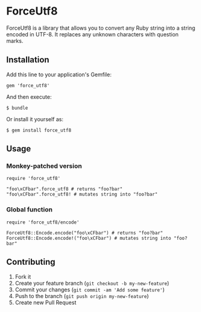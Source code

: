 # ForceUtf8

ForceUtf8 is a library that allows you to convert any Ruby string into a string encoded in UTF-8. It replaces any unknown characters with question marks.

## Installation

Add this line to your application's Gemfile:

    gem 'force_utf8'

And then execute:

    $ bundle

Or install it yourself as:

    $ gem install force_utf8

## Usage

### Monkey-patched version

    require 'force_utf8'

    "foo\xCFbar".force_utf8 # returns "foo?bar"
    "foo\xCFbar".force_utf8! # mutates string into "foo?bar"

### Global function

    require 'force_utf8/encode'

    ForceUtf8::Encode.encode("foo\xCFbar") # returns "foo?bar"
    ForceUtf8::Encode.encode!("foo\xCFbar") # mutates string into "foo?bar"

## Contributing

1. Fork it
2. Create your feature branch (`git checkout -b my-new-feature`)
3. Commit your changes (`git commit -am 'Add some feature'`)
4. Push to the branch (`git push origin my-new-feature`)
5. Create new Pull Request
